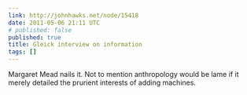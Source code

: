 ```yaml
---
link: http://johnhawks.net/node/15418
date: 2011-05-06 21:11 UTC
# published: false
published: true
title: Gleick interview on information
tags: []
---
```


Margaret Mead nails it. Not to mention anthropology would be lame if it merely detailed the prurient interests of adding machines.
